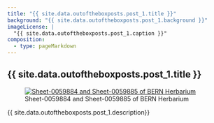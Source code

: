 ```yaml
---
title: "{{ site.data.outoftheboxposts.post_1.title }}"
background: "{{ site.data.outoftheboxposts.post_1.background }}"
imageLicense: |
  "{{ site.data.outoftheboxposts.post_1.caption }}"
composition:
  - type: pageMarkdown
---
```

<head>
  <!-- Lightbox2 CSS -->
  <link href="https://cdnjs.cloudflare.com/ajax/libs/lightbox2/2.11.3/css/lightbox.min.css" rel="stylesheet">
  <!-- Your existing CSS -->
  
  <!-- Lightbox2 JavaScript -->
  <script src="https://cdnjs.cloudflare.com/ajax/libs/lightbox2/2.11.3/js/lightbox-plus-jquery.min.js"></script>
  <!-- Your existing JavaScript -->
</head>

## {{ site.data.outoftheboxposts.post_1.title }}

<figure class="has-text-centered">
  <a href="{{ site.data.outoftheboxposts.post_1.background }}" data-lightbox="image-1" data-title="Sheet-0059884 and Sheet-0059885 of BERN Herbarium">
    <img src="{{ site.data.outoftheboxposts.post_1.background }}" alt="Sheet-0059884 and Sheet-0059885 of BERN Herbarium" />
  </a>
  <figcaption>Sheet-0059884 and Sheet-0059885 of BERN Herbarium</figcaption>
</figure>


{{ site.data.outoftheboxposts.post_1.description}}
